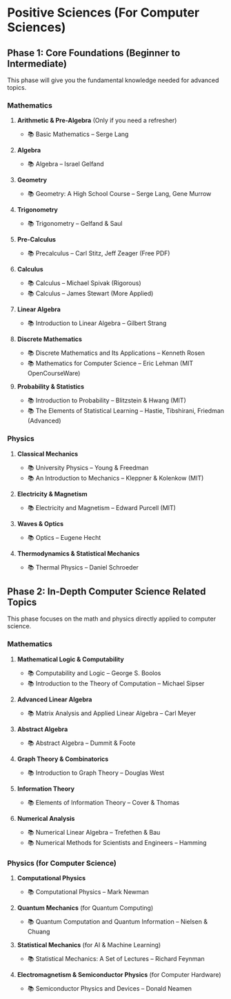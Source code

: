 # Positive Sciences (For Computer Sciences)

## Phase 1: Core Foundations (Beginner to Intermediate)

This phase will give you the fundamental knowledge needed for advanced topics.

### Mathematics

1. **Arithmetic & Pre-Algebra** (Only if you need a refresher)
   * 📚 Basic Mathematics – Serge Lang

2. **Algebra**
   * 📚 Algebra – Israel Gelfand

3. **Geometry**
   * 📚 Geometry: A High School Course – Serge Lang, Gene Murrow

4. **Trigonometry**
   * 📚 Trigonometry – Gelfand & Saul

5. **Pre-Calculus**
   * 📚 Precalculus – Carl Stitz, Jeff Zeager (Free PDF)

6. **Calculus**
   * 📚 Calculus – Michael Spivak (Rigorous)
   * 📚 Calculus – James Stewart (More Applied)

7. **Linear Algebra**
   * 📚 Introduction to Linear Algebra – Gilbert Strang

8. **Discrete Mathematics**
   * 📚 Discrete Mathematics and Its Applications – Kenneth Rosen
   * 📚 Mathematics for Computer Science – Eric Lehman (MIT OpenCourseWare)

9. **Probability & Statistics**
   * 📚 Introduction to Probability – Blitzstein & Hwang (MIT)
   * 📚 The Elements of Statistical Learning – Hastie, Tibshirani, Friedman (Advanced)

### Physics

1. **Classical Mechanics**
   * 📚 University Physics – Young & Freedman
   * 📚 An Introduction to Mechanics – Kleppner & Kolenkow (MIT)

2. **Electricity & Magnetism**
   * 📚 Electricity and Magnetism – Edward Purcell (MIT)

3. **Waves & Optics**
   * 📚 Optics – Eugene Hecht

4. **Thermodynamics & Statistical Mechanics**
   * 📚 Thermal Physics – Daniel Schroeder

## Phase 2: In-Depth Computer Science Related Topics

This phase focuses on the math and physics directly applied to computer science.

### Mathematics

1. **Mathematical Logic & Computability**
   * 📚 Computability and Logic – George S. Boolos
   * 📚 Introduction to the Theory of Computation – Michael Sipser

2. **Advanced Linear Algebra**
   * 📚 Matrix Analysis and Applied Linear Algebra – Carl Meyer

3. **Abstract Algebra**
   * 📚 Abstract Algebra – Dummit & Foote

4. **Graph Theory & Combinatorics**
   * 📚 Introduction to Graph Theory – Douglas West

5. **Information Theory**
   * 📚 Elements of Information Theory – Cover & Thomas

6. **Numerical Analysis**
   * 📚 Numerical Linear Algebra – Trefethen & Bau
   * 📚 Numerical Methods for Scientists and Engineers – Hamming

### Physics (for Computer Science)

1. **Computational Physics**
   * 📚 Computational Physics – Mark Newman

2. **Quantum Mechanics** (for Quantum Computing)
   * 📚 Quantum Computation and Quantum Information – Nielsen & Chuang

3. **Statistical Mechanics** (for AI & Machine Learning)
   * 📚 Statistical Mechanics: A Set of Lectures – Richard Feynman

4. **Electromagnetism & Semiconductor Physics** (for Computer Hardware)
   * 📚 Semiconductor Physics and Devices – Donald Neamen